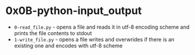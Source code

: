 # 0x0B-python-input_output
- `0-read_file.py` - opens a file and reads it in utf-8 encoding scheme and prints the file contents to stdout
- `1-write_file.py` - opens a file writes and overwrides if there is an existing one and encodes with utf-8 scheme
